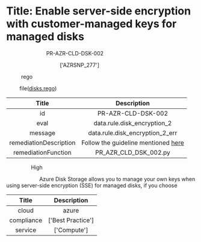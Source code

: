 



# Title: Enable server-side encryption with customer-managed keys for managed disks


***<font color="white">Master Test Id:</font>*** PR-AZR-CLD-DSK-002

***<font color="white">Master Snapshot Id:</font>*** ['AZRSNP_277']

***<font color="white">type:</font>*** rego

***<font color="white">rule:</font>*** file([disks.rego])  
  
  
  
  

|Title|Description|
| :---: | :---: |
|id|PR-AZR-CLD-DSK-002|
|eval|data.rule.disk_encryption_2|
|message|data.rule.disk_encryption_2_err|
|remediationDescription|Follow the guideline mentioned <a href='https://docs.microsoft.com/en-us/azure/virtual-machines/disks-enable-customer-managed-keys-portal' target='_blank'>here</a>|
|remediationFunction|PR_AZR_CLD_DSK_002.py|


***<font color="white">Severity:</font>*** High

***<font color="white">Description:</font>*** Azure Disk Storage allows you to manage your own keys when using server-side encryption (SSE) for managed disks, if you choose  
  
  

|Title|Description|
| :---: | :---: |
|cloud|azure|
|compliance|['Best Practice']|
|service|['Compute']|



[disks.rego]: https://github.com/prancer-io/prancer-compliance-test/tree/master/azure/cloud/disks.rego
